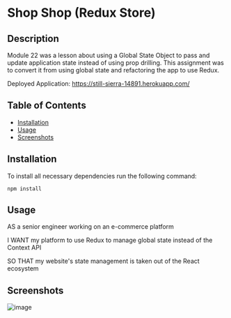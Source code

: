 # Shop Shop (Redux Store)

## Description
Module 22 was a lesson about using a Global State Object to pass and update application state instead of using prop drilling. This assignment was to convert it from using global state and refactoring the app to use Redux. 

Deployed Application: https://still-sierra-14891.herokuapp.com/ 

## Table of Contents
* [Installation](#installation)
* [Usage](#usage)
* [Screenshots](#screenshots)

## Installation
To install all necessary dependencies run the following command: 

    npm install

## Usage
AS a senior engineer working on an e-commerce platform

I WANT my platform to use Redux to manage global state instead of the Context API

SO THAT my website's state management is taken out of the React ecosystem 

## Screenshots
![image](https://user-images.githubusercontent.com/83977228/143504074-32edce1d-216f-4be0-8c5c-39cb1d8646f7.png)
